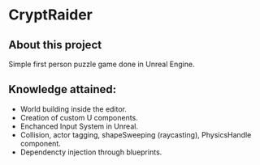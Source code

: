 # CryptRaider
## About this project
Simple first person puzzle game done in Unreal Engine.
## Knowledge attained:
- World building inside the editor.
- Creation of custom U components.
- Enchanced Input System in Unreal.
- Collision, actor tagging, shapeSweeping (raycasting), PhysicsHandle component.
- Dependencty injection through blueprints. 
